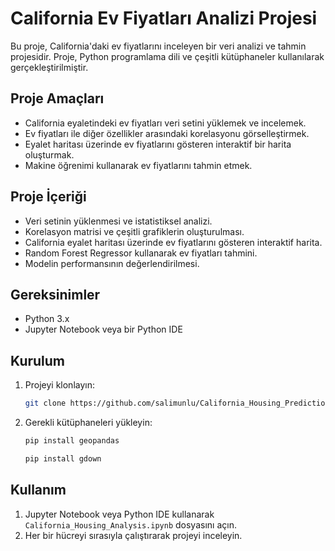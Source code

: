 # California Ev Fiyatları Analizi Projesi

Bu proje, California'daki ev fiyatlarını inceleyen bir veri analizi ve tahmin projesidir. Proje, Python programlama dili ve çeşitli kütüphaneler kullanılarak gerçekleştirilmiştir.

## Proje Amaçları

- California eyaletindeki ev fiyatları veri setini yüklemek ve incelemek.
- Ev fiyatları ile diğer özellikler arasındaki korelasyonu görselleştirmek.
- Eyalet haritası üzerinde ev fiyatlarını gösteren interaktif bir harita oluşturmak.
- Makine öğrenimi kullanarak ev fiyatlarını tahmin etmek.

## Proje İçeriği

- Veri setinin yüklenmesi ve istatistiksel analizi.
- Korelasyon matrisi ve çeşitli grafiklerin oluşturulması.
- California eyalet haritası üzerinde ev fiyatlarını gösteren interaktif harita.
- Random Forest Regressor kullanarak ev fiyatları tahmini.
- Modelin performansının değerlendirilmesi.

## Gereksinimler

- Python 3.x
- Jupyter Notebook veya bir Python IDE

## Kurulum

1. Projeyi klonlayın:

    ```bash
    git clone https://github.com/salimunlu/California_Housing_Prediction_Model.git
    ```

2. Gerekli kütüphaneleri yükleyin:

    ```bash
    pip install geopandas
    ```

    ```bash
    pip install gdown
    ```

## Kullanım

1. Jupyter Notebook veya Python IDE kullanarak `California_Housing_Analysis.ipynb` dosyasını açın.
2. Her bir hücreyi sırasıyla çalıştırarak projeyi inceleyin.
